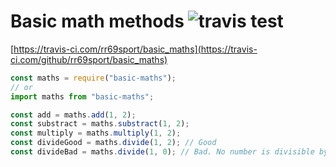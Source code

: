 # Basic math methods ![travis test](https://travis-ci.com/rr69sport/basic_maths.svg?branch=main)

[https://travis-ci.com/rr69sport/basic_maths](https://travis-ci.com/github/rr69sport/basic_maths)

```js
const maths = require("basic-maths");
// or
import maths from "basic-maths";

const add = maths.add(1, 2);
const substract = maths.substract(1, 2);
const multiply = maths.multiply(1, 2);
const divideGood = maths.divide(1, 2); // Good
const divideBad = maths.divide(1, 0); // Bad. No number is divisible by zero
```
